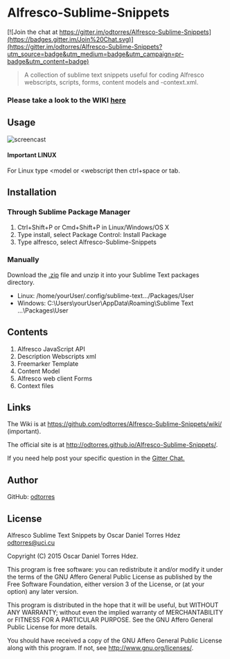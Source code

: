 # Alfresco-Sublime-Snippets

[![Join the chat at https://gitter.im/odtorres/Alfresco-Sublime-Snippets](https://badges.gitter.im/Join%20Chat.svg)](https://gitter.im/odtorres/Alfresco-Sublime-Snippets?utm_source=badge&utm_medium=badge&utm_campaign=pr-badge&utm_content=badge)
>A collection of sublime text snippets useful for coding Alfresco webscripts, scripts, forms, content models and -context.xml.

### Please take a look to the WIKI [here](<https://github.com/odtorres/Alfresco-Sublime-Snippets/wiki/>)

## Usage
![screencast](http://i.imgur.com/2fPGHUV.gif)

#### Important LINUX
For Linux type <model or <webscript then ctrl+space or tab.

## Installation

### Through Sublime Package Manager

1. Ctrl+Shift+P or Cmd+Shift+P in Linux/Windows/OS X
2. Type install, select Package Control: Install Package
3. Type alfresco, select Alfresco-Sublime-Snippets

### Manually

 Download the [.zip](https://github.com/odtorres/Alfresco-Sublime-Snippets/archive/master.zip) file and unzip it into your Sublime Text packages directory.

 * Linux: /home/yourUser/.config/sublime-text.../Packages/User
 * Windows: C:\Users\yourUser\AppData\Roaming\Sublime Text ...\Packages\User

## Contents
1. Alfresco JavaScript API
2. Description Webscripts xml
3. Freemarker Template
4. Content Model
5. Alfresco web client Forms
6. Context files

## Links
The Wiki is at <https://github.com/odtorres/Alfresco-Sublime-Snippets/wiki/> (important).

The official site is at <http://odtorres.github.io/Alfresco-Sublime-Snippets/>.

If you need help post your specific question in the [Gitter Chat.](https://gitter.im/odtorres/Alfresco-Sublime-Snippets)

## Author
GitHub: [odtorres](https://github.com/odtorres)

## License
  Alfresco Sublime Text Snippets by Oscar Daniel Torres Hdez <odtorres@uci.cu>

  Copyright (C) 2015 Oscar Daniel Torres Hdez.

  This program is free software: you can redistribute it and/or modify
  it under the terms of the GNU Affero General Public License as published
  by the Free Software Foundation, either version 3 of the License, or
  (at your option) any later version.

  This program is distributed in the hope that it will be useful,
  but WITHOUT ANY WARRANTY; without even the implied warranty of
  MERCHANTABILITY or FITNESS FOR A PARTICULAR PURPOSE.  See the
  GNU Affero General Public License for more details.

  You should have received a copy of the GNU Affero General Public License
  along with this program.  If not, see <http://www.gnu.org/licenses/>.
